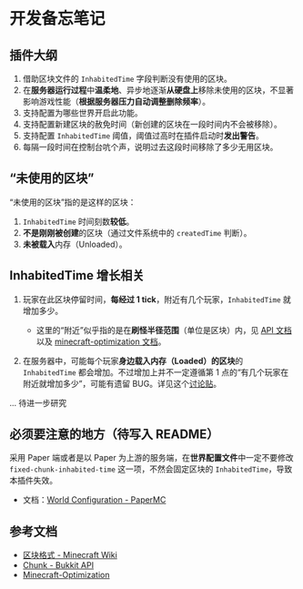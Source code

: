 # 开发备忘笔记 

## 插件大纲

1. 借助区块文件的 `InhabitedTime` 字段判断没有使用的区块。
2. 在**服务器运行过程**中**温柔地**、异步地逐渐**从硬盘上**移除未使用的区块，不显著影响游戏性能（**根据服务器压力自动调整删除频率**）。
3. 支持配置为哪些世界开启此功能。
4. 支持配置新建区块的赦免时间（新创建的区块在一段时间内不会被移除）。
5. 支持配置 `InhabitedTime` 阈值，阈值过高时在插件启动时**发出警告**。
6. 每隔一段时间在控制台吭个声，说明过去这段时间移除了多少无用区块。

## “未使用的区块”

“未使用的区块”指的是这样的区块：  

1. `InhabitedTime` 时间刻数**较低**。  
2. **不是刚刚被创建**的区块（通过文件系统中的 `createdTime` 判断）。  
3. **未被载入**内存（Unloaded）。  

## InhabitedTime 增长相关

1. 玩家在此区块停留时间，**每经过 1 tick**，附近有几个玩家，`InhabitedTime` 就增加多少。
   - 这里的“附近”似乎指的是在**刷怪半径范围**（单位是区块）内，见 [API 文档](https://bukkit.windit.net/javadoc/org/bukkit/Chunk.html#getInhabitedTime())以及 [minecraft-optimization 文档](https://github.com/YouHaveTrouble/minecraft-optimization?tab=readme-ov-file#mob-spawn-range)。   

2. 在服务器中，可能每个玩家**身边载入内存（Loaded）的区块**的 `InhabitedTime` 都会增加。不过增加上并不一定遵循第 1 点的“有几个玩家在附近就增加多少”，可能有遗留 BUG。详见这个[讨论贴](https://www.spigotmc.org/threads/chunk-inhabited-time-increase-unexpectedly.580847/)。  

... 待进一步研究  

## 必须要注意的地方（待写入 README）

采用 Paper 端或者是以 Paper 为上游的服务端，在**世界配置文件**中一定不要修改 `fixed-chunk-inhabited-time` 这一项，不然会固定区块的 `InhabitedTime`，导致本插件失效。  

* 文档：[World Configuration - PaperMC](https://docs.papermc.io/paper/reference/world-configuration#chunks_fixed_chunk_inhabited_time)  

## 参考文档

* [区块格式 - Minecraft Wiki](https://wiki.biligame.com/mc/%E5%8C%BA%E5%9D%97%E6%A0%BC%E5%BC%8F)  
* [Chunk - Bukkit API](https://bukkit.windit.net/javadoc/org/bukkit/Chunk.html)  
* [Minecraft-Optimization](https://github.com/YouHaveTrouble/minecraft-optimization?tab=readme-ov-file)  